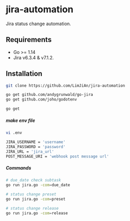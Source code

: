 # jira-automation

Jira status change automation.
## Requirements

* Go >= 1.14
* Jira v6.3.4 & v7.1.2.

## Installation


```bash
git clone https://github.com/LimJiAn/jira-automation

go get github.com/andygrunwald/go-jira
go get github.com/joho/godotenv

go get
```

##### make env file

```bash
vi .env

JIRA_USERNAME = 'username'
JIRA_PASSWORD = 'password'
JIRA_URL = 'jira_url'
POST_MESSAGE_URI = 'webhook post message url'

```

##### Commands

```bash
# due_date check subtask
go run jira.go -com=due_date

# status change preset
go run jira.go -com=preset

# status change release
go run jira.go -com=release
```


